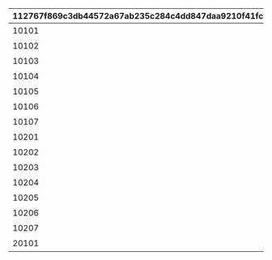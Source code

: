 |112767f869c3db44572a67ab235c284c4dd847daa9210f41fc685b647ed925e6|e6519c3adccf320a0832dbd031744ccb149a43a7a69804de9efc89a1689756f6|978ea29590bed6c84c45e5d3c639de9bcee81616db22c7042b8b9738b9db7636|c6ec9ea8699c1a69f0da27905f8e1c16dda1b1cf55c473f00fed40ca5a2f4d36|
| --- | --- | --- | --- |
|10101|0|ステップ1|101|
|10102|10101|ステップ2|101|
|10103|10102|ステップ3|101|
|10104|10103|ステップ4|101|
|10105|10104|ステップ5|101|
|10106|10105|ステップ6|101|
|10107|10106|ステップ7|101|
|10201|0|ステップ1|102|
|10202|10201|ステップ2|102|
|10203|10202|ステップ3|102|
|10204|10203|ステップ4|102|
|10205|10204|ステップ5|102|
|10206|10205|ステップ6|102|
|10207|10206|ステップ7|102|
|20101|0|ステップ1|201|